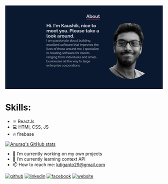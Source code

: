 
![](https://github.com/KaushikBaidya/KaushikBaidya/blob/main/banner.PNG?raw=true)


# Skills: 
- ⚛ ReactJs
- 💻 HTMl, CSS, JS
- 🔥 firebase


[![Anurag's GitHub stats](https://github-readme-stats.vercel.app/api?username=KaushikBaidya&hide=stars,prs)](https://github.com/anuraghazra/github-readme-stats)
- 🔭 I’m currently working on my own projects 
- 🌱 I’m currently learning context API 
- 📫 How to reach me: kdiganto29@gmail.com 


[<img src='https://cdn.jsdelivr.net/npm/simple-icons@3.0.1/icons/github.svg' alt='github' height='40'>](https://github.com/https://github.com/KaushikBaidya)  [<img src='https://cdn.jsdelivr.net/npm/simple-icons@3.0.1/icons/linkedin.svg' alt='linkedin' height='40'>](https://www.linkedin.com/in/https://www.linkedin.com/in/kaushik-baidya-696247157//)  [<img src='https://cdn.jsdelivr.net/npm/simple-icons@3.0.1/icons/facebook.svg' alt='facebook' height='40'>](https://www.facebook.com/https://www.facebook.com/kaushik.baidya.161)  [<img src='https://cdn.jsdelivr.net/npm/simple-icons@3.0.1/icons/icloud.svg' alt='website' height='40'>](https://myws-kaushikbaidya.vercel.app/)  


